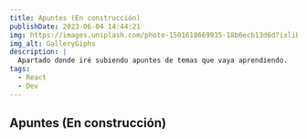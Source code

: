 ```yaml
---
title: Apuntes (En construcción)
publishDate: 2023-06-04 14:44:21
img: https://images.unsplash.com/photo-1501618669935-18b6ecb13d6d?ixlib=rb-4.0.3&ixid=M3wxMjA3fDB8MHxwaG90by1wYWdlfHx8fGVufDB8fHx8fA%3D%3D&auto=format&fit=crop&w=849&q=80
img_alt: GalleryGiphs
description: |
  Apartado donde iré subiendo apuntes de temas que vaya aprendiendo.
tags:
  - React
  - Dev
---
```

## Apuntes (En construcción)